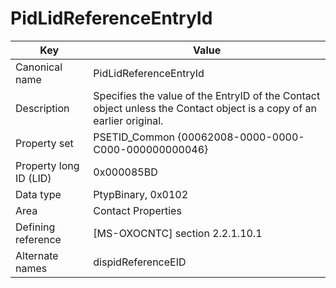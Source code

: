 # PidLidReferenceEntryId

| Key | Value |
|---|---|
| Canonical name | PidLidReferenceEntryId |
| Description | Specifies the value of the EntryID of the Contact object unless the Contact object is a copy of an earlier original. |
| Property set | PSETID_Common {00062008-0000-0000-C000-000000000046} |
| Property long ID (LID) | 0x000085BD |
| Data type | PtypBinary, 0x0102 |
| Area | Contact Properties |
| Defining reference | [MS-OXOCNTC] section 2.2.1.10.1 |
| Alternate names | dispidReferenceEID |

